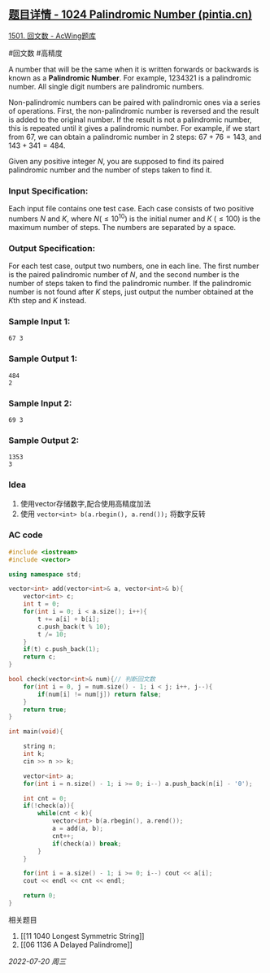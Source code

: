 ## [题目详情 - 1024 Palindromic Number (pintia.cn)](https://pintia.cn/problem-sets/994805342720868352/problems/994805476473028608)

[1501. 回文数 - AcWing题库](https://www.acwing.com/problem/content/1503/)

#回文数 #高精度

A number that will be the same when it is written forwards or backwards is known as a **Palindromic Number**. For example, $1234321$ is a palindromic number. All single digit numbers are palindromic numbers.

Non-palindromic numbers can be paired with palindromic ones via a series of operations. First, the non-palindromic number is reversed and the result is added to the original number. If the result is not a palindromic number, this is repeated until it gives a palindromic number. For example, if we start from $67$, we can obtain a palindromic number in $2$ steps: $67 + 76 = 143$, and $143 + 341 = 484$.

Given any positive integer $N$, you are supposed to find its paired palindromic number and the number of steps taken to find it.

### Input Specification:

Each input file contains one test case. Each case consists of two positive numbers $N$ and $K$, where $N (≤10^{10})$ is the initial numer and $K~(≤100)$ is the maximum number of steps. The numbers are separated by a space.

### Output Specification:

For each test case, output two numbers, one in each line. The first number is the paired palindromic number of $N$, and the second number is the number of steps taken to find the palindromic number. If the palindromic number is not found after $K$ steps, just output the number obtained at the $K$th step and $K$ instead.

### Sample Input 1:

```in
67 3
```

### Sample Output 1:

```out
484
2
```

### Sample Input 2:

```in
69 3
```

### Sample Output 2:

```out
1353
3
```

### Idea

1. 使用vector存储数字,配合使用高精度加法
2. 使用 `vector<int> b(a.rbegin(), a.rend());` 将数字反转

### AC code

```cpp
#include <iostream>
#include <vector>

using namespace std;

vector<int> add(vector<int>& a, vector<int>& b){
    vector<int> c;
    int t = 0;
    for(int i = 0; i < a.size(); i++){
        t += a[i] + b[i];
        c.push_back(t % 10);
        t /= 10;
    }
    if(t) c.push_back(1);
    return c;
}

bool check(vector<int>& num){// 判断回文数
    for(int i = 0, j = num.size() - 1; i < j; i++, j--){
        if(num[i] != num[j]) return false;
    }
    return true;
}

int main(void){

    string n;
    int k;
    cin >> n >> k;

    vector<int> a;
    for(int i = n.size() - 1; i >= 0; i--) a.push_back(n[i] - '0');

    int cnt = 0;
    if(!check(a)){
        while(cnt < k){
            vector<int> b(a.rbegin(), a.rend());
            a = add(a, b);
            cnt++;
            if(check(a)) break;
        }
    }

    for(int i = a.size() - 1; i >= 0; i--) cout << a[i];
    cout << endl << cnt << endl;

    return 0;
}
```


相关题目
1. [[11 1040 Longest Symmetric String]]
2. [[06 1136 A Delayed Palindrome]]


*2022-07-20 周三*